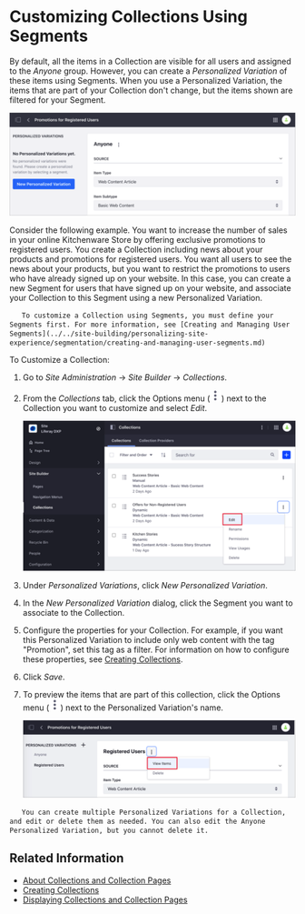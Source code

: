 # Customizing Collections Using Segments

By default, all the items in a Collection are visible for all users and assigned to the *Anyone* group. However, you can create a *Personalized Variation* of these items using Segments. When you use a Personalized Variation, the items that are part of your Collection don't change, but the items shown are filtered for your Segment.

![Collections are available for anyone, by default](./customizing-collections-using-segments/images/02.png)

Consider the following example. You want to increase the number of sales in your online Kitchenware Store by offering exclusive promotions to registered users. You create a Collection including news about your products and promotions for registered users. You want all users to see the news about your products, but you want to restrict the promotions to users who have already signed up on your website. In this case, you can create a new Segment for users that have signed up on your website, and associate your Collection to this Segment using a new Personalized Variation.

```note::
   To customize a Collection using Segments, you must define your Segments first. For more information, see [Creating and Managing User Segments](../../site-building/personalizing-site-experience/segmentation/creating-and-managing-user-segments.md)
```

To Customize a Collection:

1. Go to *Site Administration* &rarr; *Site Builder* &rarr; *Collections*.
1. From the *Collections* tab, click the Options menu (![Options](../../images/icon-staging-bar-options.png)) next to the Collection you want to customize and select *Edit*.

    ![Edit the Collection you want to customize](./customizing-collections-using-segments/images/01.png)

1. Under *Personalized Variations*, click *New Personalized Variation*.
1. In the *New Personalized Variation* dialog, click the Segment you want to associate to the Collection.
1. Configure the properties for your Collection. For example, if you want this Personalized Variation to include only web content with the tag "Promotion", set this tag as a filter. For information on how to configure these properties, see [Creating Collections](./creating-collections.md#creating-a-dynamic-collection).
1. Click *Save*.
1. To preview the items that are part of this collection, click the Options menu (![Options](../../images/icon-staging-bar-options.png)) next to the Personalized Variation's name.

    ![Edit the Collection you want to customize](./customizing-collections-using-segments/images/03.png)

```note::
   You can create multiple Personalized Variations for a Collection, and edit or delete them as needed. You can also edit the Anyone Personalized Variation, but you cannot delete it.
```

## Related Information

* [About Collections and Collection Pages](./about-collections-and-collection-pages.md)
* [Creating Collections](./creating-collections.md)
* [Displaying Collections and Collection Pages](./displaying-collections-and-collection-pages.md)
